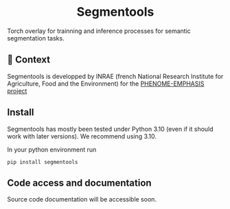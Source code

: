 <!--
<p align="center">
  <img src="https://github.com///raw/main/docs/source/logo.png" height="150">
</p>
-->

<h1 align="center">
  Segmentools
</h1>


Torch overlay for trainning and inference processes for semantic segmentation tasks. 

## 💪 Context

Segmentools is developped by INRAE (french National Research Institute for Agriculture, Food and the Environment) for the [PHENOME-EMPHASIS project](https://www.phenome-emphasis.fr/)

## Install

Segmentools has mostly been tested under Python 3.10 (even if it should work with later versions). We recommend using 3.10.

In your python environment run 

```
pip install segmentools
```

## Code access and documentation

Source code  documentation will be accessible soon.

